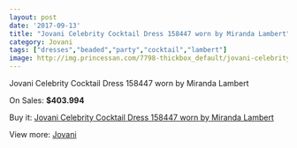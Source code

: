 ```yaml
---
layout: post
date: '2017-09-13'
title: "Jovani Celebrity Cocktail Dress 158447 worn by Miranda Lambert"
category: Jovani
tags: ["dresses","beaded","party","cocktail","lambert"]
image: http://img.princessan.com/7798-thickbox_default/jovani-celebrity-cocktail-dress-158447-worn-by-miranda-lambert.jpg
---
```

Jovani Celebrity Cocktail Dress 158447 worn by Miranda Lambert

On Sales: **$403.994**
<a href="https://www.princessan.com/en/jovani/3415-jovani-celebrity-cocktail-dress-158447-worn-by-miranda-lambert.html"><amp-img layout="responsive" width="600" height="600" src="//img.princessan.com/7798-thickbox_default/jovani-celebrity-cocktail-dress-158447-worn-by-miranda-lambert.jpg" alt="Jovani Celebrity Cocktail Dress 158447 worn by Miranda Lambert 0" /></a>
<a href="https://www.princessan.com/en/jovani/3415-jovani-celebrity-cocktail-dress-158447-worn-by-miranda-lambert.html"><amp-img layout="responsive" width="600" height="600" src="//img.princessan.com/7800-thickbox_default/jovani-celebrity-cocktail-dress-158447-worn-by-miranda-lambert.jpg" alt="Jovani Celebrity Cocktail Dress 158447 worn by Miranda Lambert 1" /></a>
<a href="https://www.princessan.com/en/jovani/3415-jovani-celebrity-cocktail-dress-158447-worn-by-miranda-lambert.html"><amp-img layout="responsive" width="600" height="600" src="//img.princessan.com/7799-thickbox_default/jovani-celebrity-cocktail-dress-158447-worn-by-miranda-lambert.jpg" alt="Jovani Celebrity Cocktail Dress 158447 worn by Miranda Lambert 2" /></a>

Buy it: [Jovani Celebrity Cocktail Dress 158447 worn by Miranda Lambert](https://www.princessan.com/en/jovani/3415-jovani-celebrity-cocktail-dress-158447-worn-by-miranda-lambert.html "Jovani Celebrity Cocktail Dress 158447 worn by Miranda Lambert")

View more: [Jovani](https://www.princessan.com/en/26-jovani "Jovani")